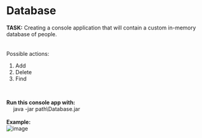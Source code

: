 # Database

**TASK:** Creating a console application that will contain a custom in-memory database of people.<br />
<br />
<br />
 Possible actions:
 1. Add <br />
 2. Delete <br />
 3. Find <br />
<br />

**Run this console app with:**  <br />
 &emsp; java -jar path\Database.jar <br />
 <br />
 **Example:** <br />
 ![image](https://github.com/AlenaViktorova/Database/assets/134233124/b3fe5494-befb-4a41-9cc2-b8f05a710da7)

